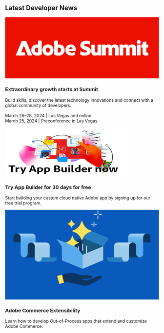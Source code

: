 <TitleBlock slots="heading" theme="lightest" />

## Latest Developer News

<ResourceCard slots="link, image, heading, text" width="33%"  theme='lightest' className="useCaseCard index-adobe-developer-live"/>

[](https://summit.adobe.com/na/?promoid=P79NQL4J&mv=other)

![Adobe Summit](../images/summit_promo.png)

### Extraordinary growth starts at Summit

Build skills, discover the latest technology innovations and connect with a global community of developers. <br/> <br/> March 26–28, 2024 | Las Vegas and online <br/> March 25, 2024 | Preconference in Las Vegas


<ResourceCard slots="link, image, heading, text" width="33%"  theme='lightest' className="useCaseCard index-app-builder" />

[](https://developer.adobe.com/app-builder/trial/)

![App Builder](../images/Try_App_Builder_now_CTA.png)

### Try App Builder for 30 days for free

Start building your custom cloud native Adobe app by signing up for our free trial program.

<ResourceCard slots="link, image, heading, text" width="33%"  theme='lightest' className="useCaseCard index-express" />

[](https://developer.adobe.com/commerce/extensibility/)

![Adobe Express](../images/commerce_extensibility.png)

### Adobe Commerce Extensibility

Learn how to develop Out-of-Process apps that extend and customize Adobe Commerce.